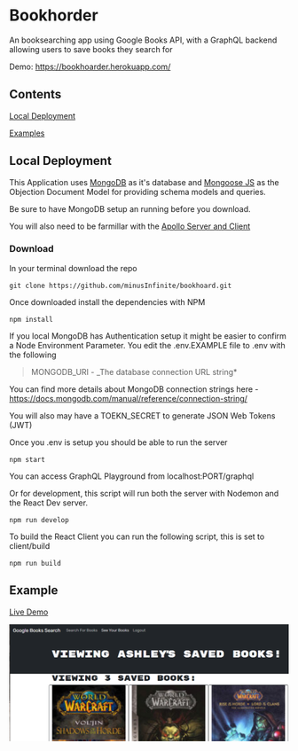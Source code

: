 # Bookhorder

An booksearching app using Google Books API, with a GraphQL backend allowing users to save books they search for

Demo: <https://bookhoarder.herokuapp.com/>

## Contents

[Local Deployment](#local-deployment)

[Examples](#examples)

## Local Deployment

This Application uses [MongoDB](https://www.mongodb.com/) as it's database and
[Mongoose JS](https://mongoosejs.com/) as the Objection Document Model for providing schema models and queries.

Be sure to have MongoDB setup an running before you download.

You will also need to be farmillar with the [Apollo Server and Client](https://www.apollographql.com/)

### Download

In your terminal download the repo

```terminal
git clone https://github.com/minusInfinite/bookhoard.git
```

Once downloaded install the dependencies with NPM

```terminal
npm install
```

If you local MongoDB has Authentication setup it might be easier to confirm a Node Environment Parameter. You edit the .env.EXAMPLE file to .env with the following

> MONGODB_URI - \_The database connection URL string\*

You can find more details about MongoDB connection strings here - https://docs.mongodb.com/manual/reference/connection-string/

You will also may have a TOEKN_SECRET to generate JSON Web Tokens (JWT)

Once you .env is setup you should be able to run the server

```terminal
npm start
```

You can access GraphQL Playground from localhost:PORT/graphql

Or for development, this script will run both the server with Nodemon and the React Dev server.

```terminal
npm run develop
```

To build the React Client you can run the following script, this is set to client/build

```terminal
npm run build
```

## Example

[Live Demo](https://bookhoarder.herokuapp.com/)

![Animated Demo GIF](/md/bookhoarder-demo.png)
